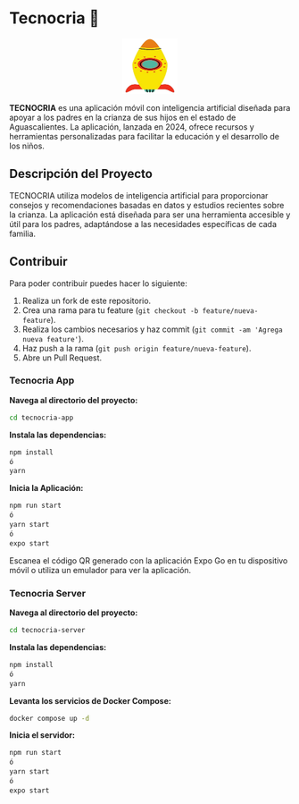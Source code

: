 # Tecnocria 💜

<div style="width: 100%; display: flex; justify-content: center; margin-block: 1rem;">
  <img src="./assets/favicon.png" width="100" height="100" />
</div>

**TECNOCRIA** es una aplicación móvil con inteligencia artificial diseñada para apoyar a los padres en la crianza de sus hijos en el estado de Aguascalientes. La aplicación, lanzada en 2024, ofrece recursos y herramientas personalizadas para facilitar la educación y el desarrollo de los niños.

## Descripción del Proyecto

TECNOCRIA utiliza modelos de inteligencia artificial para proporcionar consejos y recomendaciones basadas en datos y estudios recientes sobre la crianza. La aplicación está diseñada para ser una herramienta accesible y útil para los padres, adaptándose a las necesidades específicas de cada familia.

## Contribuir

Para poder contribuir puedes hacer lo siguiente:

1. Realiza un fork de este repositorio.
2. Crea una rama para tu feature (`git checkout -b feature/nueva-feature`).
3. Realiza los cambios necesarios y haz commit (`git commit -am 'Agrega nueva feature'`).
4. Haz push a la rama (`git push origin feature/nueva-feature`).
5. Abre un Pull Request.

### Tecnocria App

**Navega al directorio del proyecto:**

```bash
cd tecnocria-app
```

**Instala las dependencias:**

```bash
npm install
ó
yarn
```

**Inicia la Aplicación:**

```bash
npm run start
ó
yarn start
ó
expo start
```

Escanea el código QR generado con la aplicación Expo Go en tu dispositivo móvil o utiliza un emulador para ver la aplicación.

### Tecnocria Server

**Navega al directorio del proyecto:**

```bash
cd tecnocria-server
```

**Instala las dependencias:**

```bash
npm install
ó
yarn
```

**Levanta los servicios de Docker Compose:**

```bash
docker compose up -d
```

**Inicia el servidor:**

```bash
npm run start
ó
yarn start
ó
expo start
```
